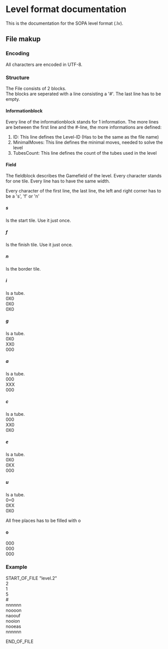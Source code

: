 # Level format documentation

This is the documentation for the SOPA level format (.lv).

## File makup
### Encoding
All characters are encoded in UTF-8.
### Structure
The File consists of 2 blocks.   
The blocks are seperated with a line consisting a '#'.
The last line has to be empty.

#### Informationblock
Every line of the informationblock stands for 1 information.
The more lines are between the first line and the #-line, the more informations are defined:


1.  ID: This line defines the Level-ID (Has to be the same as the file name)
2.  MinimalMoves:   This line defines the minimal moves, needed to solve the level 
3.  TubesCount: This line defines the count of the tubes used in the level

#### Field

The fieldblock describes the Gamefield of the level.
Every character stands for one tile. 
Every line has to have the same width.

Every character of the first line, the last line, the left and right corner has to be a 's', 'f' or 'n'
##### s
Is the start tile. Use it just once.
##### f
Is the finish tile. Use it just once.
##### n
Is the border tile.

##### i
Is a tube.   
0X0   
0X0   
0X0
##### g
Is a tube.   
0X0   
XX0   
000
##### a
Is a tube.   
000   
XXX   
000
##### c
Is a tube.   
000   
XX0   
0X0
##### e
Is a tube.   
0X0   
0XX   
000
##### u
Is a tube.   
0=0   
0XX   
0X0


All free places has to be filled with o
#### o
000   
000   
000   
### Example
START_OF_FILE "level.2"   
2   
1   
5   
\#   
nnnnnn   
noooon   
naoouf   
nooion   
nooeas   
nnnnnn   
 
END_OF_FILE